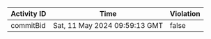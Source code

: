 | Activity ID | Time | Violation |
| --- | --- | --- |
| commitBid | Sat, 11 May 2024 09:59:13 GMT | false |